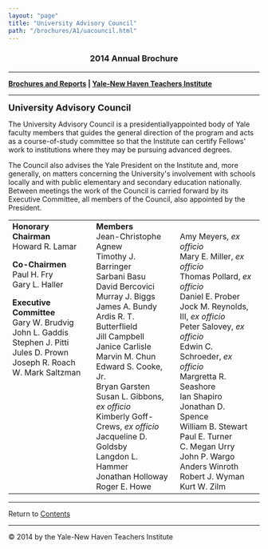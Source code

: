 ```yaml
---
layout: "page"
title: "University Advisory Council"
path: "/brochures/A1/uacouncil.html"
---
```

<main>
<title>University Advisory Council</title>
<h3 align="center">2014 Annual Brochure</h3> 
<hr/>
<b><a href="..\">Brochures and Reports</a>
| <a href="..\..\">Yale-New Haven Teachers Institute</a></b>
<hr/>
<font size="4"><b>University Advisory Council</b></font>
<p>
The University Advisory Council is a presidentiallyappointed body of Yale faculty members that guides the general direction of the program and acts as a course-of-study committee so that the Institute can certify Fellows' work to institutions where they may be pursuing advanced degrees.
</p><p>
The Council also advises the Yale President on the Institute and, more generally, on matters concerning the University's involvement with schools locally and with public elementary and secondary education nationally. Between meetings the work of the Council is carried forward by its Executive Committee, all members of the Council, also appointed by the President.
</p><p>
<table width="100%">
<tbody><tr>
<td valign="top" width="30%">
<b>Honorary Chairman</b> 
<br/>
Howard R. Lamar
<p>
<b>Co-Chairmen</b>
<br/>
Paul H. Fry 
<br/>
Gary L. Haller
</p><p>
<b>Executive Committee</b>
<br/>
Gary W. Brudvig 
<br/>
John L. Gaddis
<br/>
Stephen J. Pitti
<br/>
Jules D. Prown
<br/>
Joseph R. Roach
<br/>
W. Mark Saltzman
</p>
</td>
<td valign="top" width="30%">
<b>Members</b>
<br/>
Jean-Christophe Agnew<br/>
Timothy J. Barringer<br/>
Sarbani Basu <br/>
David Bercovici<br/>
Murray J. Biggs <br/>
James A. Bundy <br/>
Ardis R. T. Butterflield<br/>
Jill Campbell<br/>
Janice Carlisle<br/>
Marvin M. Chun<br/>
Edward S. Cooke, Jr.<br/>
Bryan Garsten<br/>
Susan L. Gibbons, <i>ex officio</i><br/>
Kimberly Goff-Crews, <i>ex officio</i><br/>
Jacqueline D. Goldsby<br/>
Langdon L. Hammer<br/>
Jonathan Holloway<br/>
Roger E. Howe<br/>
</td>
<td valign="top" width="30%">
<br/>
Amy Meyers, <i>ex officio</i><br/>
Mary E. Miller, <i>ex officio</i><br/>
Thomas Pollard, <i>ex officio</i><br/>
Daniel E. Prober<br/>
Jock M. Reynolds, III, <i>ex officio</i><br/>
Peter Salovey, <i>ex officio</i><br/>
Edwin C. Schroeder, <i>ex officio</i><br/>
Margretta R. Seashore <br/>
Ian Shapiro<br/>
Jonathan D. Spence<br/>
William B. Stewart<br/>
Paul E. Turner <br/>
C. Megan Urry<br/>
John P. Wargo <br/>
Anders Winroth<br/>
Robert J. Wyman<br/>
Kurt W. Zilm<br/>
</td>
</tr>
</tbody></table>
</p><hr/>
<a align="left">Return to </a><a href="index.html">Contents</a>
<hr/>
© 2014 by the Yale-New Haven Teachers Institute
</main>